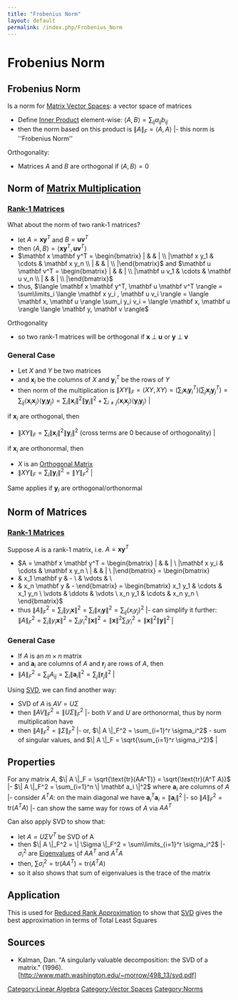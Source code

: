 ```yaml
---
title: "Frobenius Norm"
layout: default
permalink: /index.php/Frobenius_Norm
---
```


# Frobenius Norm

## Frobenius Norm
Is a norm for [Matrix Vector Spaces](Matrix_Vector_Spaces): a vector space of matrices
- Define [Inner Product](Inner_Product) element-wise: $\langle A, B \rangle = \sum_{ij} a_{ij} b_{ij}$
- then the norm based on this product is $\|  A \|_F = \langle A, A \rangle$ |- this norm is ''Frobenius Norm''


Orthogonality:
- Matrices $A$ and $B$ are orthogonal if $\langle A, B \rangle = 0$


## Norm of [Matrix Multiplication](Matrix_Multiplication)
### [Rank-1 Matrices](Outer_Product)
What about the norm of two rank-1 matrices?
- let $A = \mathbf x \mathbf y^T$ and $B = \mathbf u \mathbf v^T$ 
- then $\langle A, B \rangle = \langle \mathbf x \mathbf y^T, \mathbf u \mathbf v^T \rangle$
- $\mathbf x \mathbf y^T = \begin{bmatrix}
|  & & | \\ |\mathbf x y_1 & \cdots & \mathbf x y_n \\ 
|  & & | \\ |\end{bmatrix}$ and $\mathbf u \mathbf v^T = \begin{bmatrix}
|  & & | \\ |\mathbf u v_1 & \cdots & \mathbf u v_n \\ 
|  & & | \\ |\end{bmatrix}$
- thus, $\langle \mathbf x \mathbf y^T, \mathbf u \mathbf v^T \rangle = \sum\limits_i \langle \mathbf x y_i , \mathbf u v_i \rangle = \langle \mathbf x, \mathbf u \rangle \sum_i y_i v_i = \langle \mathbf x, \mathbf u \rangle  \langle \mathbf y, \mathbf v \rangle$


Orthogonality
- so two rank-1 matrices will be orthogonal if $\mathbf x \; \bot \; \mathbf u$ or $\mathbf y \; \bot \; \mathbf v$


### General Case
- Let $X$ and $Y$ be two matrices
- and $\mathbf x_i$ be the columns of $X$ and $\mathbf y_i^T$ be the rows of $Y$
- then norm of the multiplication is $\|  XY \|_F = \langle XY, XY \rangle = (\sum_i \mathbf x_i \mathbf y_i^T) (\sum_j \mathbf x_j \mathbf y_j^T) = \sum_{ij} \langle \mathbf x_i \mathbf x_j \rangle \langle \mathbf y_i \mathbf y_j \rangle = \sum_i \| \mathbf x_i \|^2 \| \mathbf y_i \|^2 + \sum_{i \ne j} \langle \mathbf x_i \mathbf x_j \rangle \langle \mathbf y_i \mathbf y_j \rangle$ |

if $\mathbf x_i$ are orthogonal, then
- $\|  XY \|_F = \sum_i \| \mathbf x_i \|^2 \| \mathbf y_i \|^2$ (cross terms are 0 because of orthogonality) |

if $\mathbf x_i$ are orthonormal, then
- $X$ is an [Orthogonal Matrix](Orthogonal_Matrix)
- $\|  XY \|_F = \sum_i \| \mathbf y_i \|^2 = \| Y \|^2_F$ |

Same applies if $\mathbf y_i$ are orthogonal/orthonormal 



## Norm of Matrices
### [Rank-1 Matrices](Outer_Product)
Suppose $A$ is a rank-1 matrix, i.e. $A = \mathbf x \mathbf y^T$
- $A = \mathbf x \mathbf y^T = \begin{bmatrix}
|  & & | \\ |\mathbf x y_i & \cdots & \mathbf x y_n \\
|  & & | \\ |\end{bmatrix} = 
\begin{bmatrix}
- & x_1 \mathbf y & - \\
 & \vdots &  \\
- & x_n \mathbf y & - 
\end{bmatrix} =
\begin{bmatrix}
x_1 y_1 & \cdots & x_1 y_n \\
\vdots & \ddots & \vdots \\
x_n y_1 & \cdots & x_n y_n \\
\end{bmatrix}$ 
- thus $\|  A \|^2_F = \sum_i \| y_i \mathbf x \|^2 = \sum_i \| x_i \mathbf y \|^2 = \sum_{ij} (x_i y_j)^2$ |- can simplify it further: $\|  A \|^2_F = \sum_i \| y_i \mathbf x \|^2 = \sum_i y_i^2 \| \mathbf x \|^2 = \| \mathbf x \|^2 \sum_i y_i^2 = \| \mathbf x \|^2 \| \mathbf y \|^2$ |


### General Case
- If $A$ is an $m \times n$ matrix 
- and $\mathbf a_i$ are columns of $A$ and $\mathbf r_j$ are rows of $A$, then
- $\|  A \|^2_F = \sum_{ij} A_{ij} = \sum_i \| \mathbf a_i \|^2 = \sum_j \| \mathbf r_j \|^2$ |

Using [SVD](SVD), we can find another way:
- SVD of $A$ is $A V = U \Sigma$
- then $\|  A V \|_F^2 = \| U \Sigma \|_F^2$ |- both $V$ and $U$ are orthonormal, thus by norm multiplication have 
- then $\|  A \|_F^2 = \| \Sigma \|_F^2$ |- or, $\|  A \|_F^2 = \sum_{i=1}^r \sigma_i^2$ - sum of singular values, and $\| A \|_F = \sqrt{\sum_{i=1}^r \sigma_i^2}$ |

## Properties
For any matrix $A$, $\|  A \|_F = \sqrt{\text{tr}(AA^T)} = \sqrt{\text{tr}(A^T A)}$ |- $\|  A \|_F^2 = \sum_{i=1}^n \| \mathbf a_i \|^2$ where $\mathbf a_i$ are columns of $A$  |- consider $A^T A$: on the main diagonal we have $\mathbf a_i^T \mathbf a_i = \|  \mathbf a_i \|^2$ |- so $\|  A \|_F^2 = \text{tr}(A^T A)$ |- can show the same way for rows of $A$ via $A A^T$


Can also apply SVD to show that:
- let $A = U \Sigma V^T$ be SVD of A
- then $\|  A \|_F^2 = \| \Sigma \|_F^2 = \sum\limits_{i=1}^r \sigma_i^2$ |- $\sigma_i^2$ are [Eigenvalues](Eigenvalues) of $AA^T$ and $A^TA$
- then, $\sum \sigma_i^2 = \text{tr}(A A^T) = \text{tr}(A^T A)$ 
- so it also shows that sum of eigenvalues is the trace of the matrix


## Application
This is used for [Reduced Rank Approximation](Reduced_Rank_Approximation) to show that [SVD](SVD) gives the best approximation in terms of Total Least Squares


## Sources
- Kalman, Dan. "A singularly valuable decomposition: the SVD of a matrix." (1996). [http://www.math.washington.edu/~morrow/498_13/svd.pdf]


[Category:Linear Algebra](Category_Linear_Algebra)
[Category:Vector Spaces](Category_Vector_Spaces)
[Category:Norms](Category_Norms)